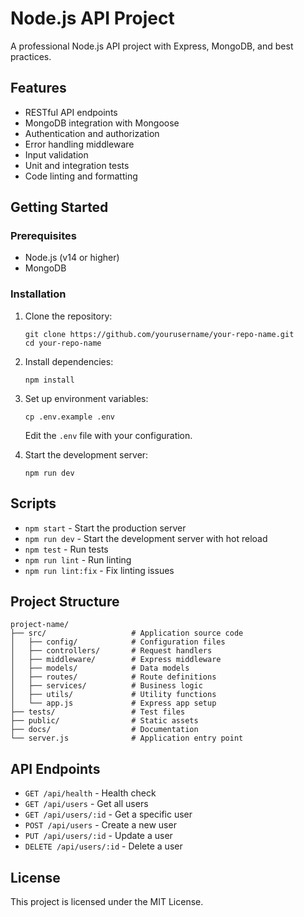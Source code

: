 # Node.js API Project

A professional Node.js API project with Express, MongoDB, and best practices.

## Features

- RESTful API endpoints
- MongoDB integration with Mongoose
- Authentication and authorization
- Error handling middleware
- Input validation
- Unit and integration tests
- Code linting and formatting

## Getting Started

### Prerequisites

- Node.js (v14 or higher)
- MongoDB

### Installation

1. Clone the repository:

    ```
   git clone https://github.com/yourusername/your-repo-name.git
   cd your-repo-name
   ```

2. Install dependencies:

   ```
   npm install
   ```

3. Set up environment variables:

   ```
   cp .env.example .env
   ```

   Edit the `.env` file with your configuration.

4. Start the development server:

   ```
   npm run dev
   ```

## Scripts

- `npm start` - Start the production server
- `npm run dev` - Start the development server with hot reload
- `npm test` - Run tests
- `npm run lint` - Run linting
- `npm run lint:fix` - Fix linting issues

## Project Structure

```
project-name/
├── src/                   # Application source code
│   ├── config/            # Configuration files
│   ├── controllers/       # Request handlers
│   ├── middleware/        # Express middleware
│   ├── models/            # Data models
│   ├── routes/            # Route definitions
│   ├── services/          # Business logic
│   ├── utils/             # Utility functions
│   └── app.js             # Express app setup
├── tests/                 # Test files
├── public/                # Static assets
├── docs/                  # Documentation
└── server.js              # Application entry point
```

## API Endpoints

- `GET /api/health` - Health check
- `GET /api/users` - Get all users
- `GET /api/users/:id` - Get a specific user
- `POST /api/users` - Create a new user
- `PUT /api/users/:id` - Update a user
- `DELETE /api/users/:id` - Delete a user

## License

This project is licensed under the MIT License.
